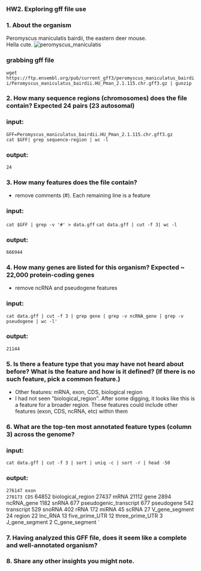 ### HW2. Exploring gff file use
### 1. About the organism
Peromyscus maniculatis bairdii, the eastern deer mouse. <br>
Hella cute.
![peromyscus_maniculatis](https://github.com/user-attachments/assets/344fb58d-56cf-453f-acc9-58ab7f943253)
### grabbing gff file 
`wget https://ftp.ensembl.org/pub/current_gff3/peromyscus_maniculatus_bairdii/Peromyscus_maniculatus_bairdii.HU_Pman_2.1.115.chr.gff3.gz | gunzip`
### 2. How many sequence regions (chromosomes) does the file contain? Expected 24 pairs (23 autosomal)
### input:
`GFF=Peromyscus_maniculatus_bairdii.HU_Pman_2.1.115.chr.gff3.gz` <br>
`cat $GFF| grep sequence-region | wc -l`
### output:
`24`
### 3. How many features does the file contain?
- remove comments (#). Each remaining line is a feature
### input:
`cat $GFF | grep -v '#' > data.gff`
`cat data.gff | cut -f 3| wc -l`
### output:
`666944`
### 4. How many genes are listed for this organism? Expected ~ 22,000 protein-coding genes
- remove ncRNA and pseudogene features
### input:
`cat data.gff | cut -f 3 | grep gene | grep -v ncRNA_gene | grep -v pseudogene | wc -l'`
### output:
`21144`
### 5. Is there a feature type that you may have not heard about before? What is the feature and how is it defined? (If there is no such feature, pick a common feature.)
- Other features: mRNA, exon, CDS, biological region
- I had not seen "biological_region". After some digging, it looks like this is a feature for a broader region.
  These features could include other features (exon, CDS, ncRNA, etc) within them
### 6. What are the top-ten most annotated feature types (column 3) across the genome?
### input:
`cat data.gff | cut -f 3 | sort | uniq -c | sort -r | head -50`
### output:
`276147 exon` <br>
`270173 CDS`
  64852 biological_region
  27437 mRNA
  21112 gene
   2894 ncRNA_gene
   1182 snRNA
    677 pseudogenic_transcript
    677 pseudogene
    542 transcript
    529 snoRNA
    402 rRNA
    172 miRNA
     45 scRNA
     27 V_gene_segment
     24 region
     22 lnc_RNA
     13 five_prime_UTR
     12 three_prime_UTR
      3 J_gene_segment
      2 C_gene_segment
`
### 7. Having analyzed this GFF file, does it seem like a complete and well-annotated organism?
### 8. Share any other insights you might note.
